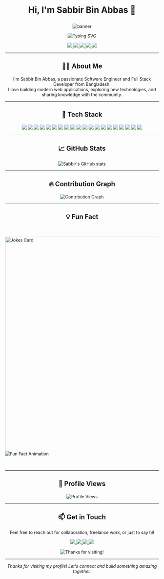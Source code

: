 # <p align="center">Hi, I'm Sabbir Bin Abbas 👋</p>

<p align="center">
  <img src="https://capsule-render.vercel.app/api?type=waving&color=0:6e40c9,100:ff8c00&height=200&section=header&text=Sabbir%20Bin%20Abbas&fontSize=45&fontAlign=50&fontAlignY=40&desc=Full%20Stack%20Developer%20%7C%20Open%20Source%20Enthusiast&descAlign=50&descAlignY=65&animation=twinkling" alt="banner"/>
</p>
<p align="center">
  <img src="https://readme-typing-svg.demolab.com?font=Fira+Code&weight=700&size=24&pause=1000&color=6E40C9&center=true&vCenter=true&width=600&lines=Hi+there!+Welcome+to+my+GitHub+profile.;Full+Stack+Developer+from+Bangladesh.;Community+Enthusiast+%7C+Lifelong+Learner" alt="Typing SVG" />
</p>

<p align="center">
  <a href="https://github.com/Sabbirba10">
    <img src="https://img.shields.io/badge/GitHub-181717?style=for-the-badge&logo=github&logoColor=white"/>
  </a>
  <a href="https://linkedin.com/in/sabbirba10">
    <img src="https://img.shields.io/badge/LinkedIn-0A66C2?style=for-the-badge&logo=linkedin&logoColor=white"/>
  </a>
  <a href="https://t.me/sabbirba10">
    <img src="https://img.shields.io/badge/Telegram-229ED9?style=for-the-badge&logo=telegram&logoColor=white"/>
  </a>
  <a href="https://instagram.com/sabbir_bin_abbas">
    <img src="https://img.shields.io/badge/Instagram-E4405F?style=for-the-badge&logo=instagram&logoColor=white"/>
  </a>
  <a href="mailto:sabbirba10@gmail.com">
    <img src="https://img.shields.io/badge/Email-D14836?style=for-the-badge&logo=gmail&logoColor=white"/>
  </a>
</p>

---

## <p align="center">👨‍💻 About Me</p>

<p align="center">
I'm Sabbir Bin Abbas, a passionate Software Engineer and Full Stack Developer from Bangladesh.<br>
I love building modern web applications, exploring new technologies, and sharing knowledge with the community.
</p>

---

## <p align="center">🚀 Tech Stack</p>

<p align="center">
  <img src="https://img.shields.io/badge/React-20232A?style=for-the-badge&logo=react&logoColor=61DAFB"/>
  <img src="https://img.shields.io/badge/Next.js-000?style=for-the-badge&logo=nextdotjs&logoColor=white"/>
  <img src="https://img.shields.io/badge/TypeScript-007ACC?style=for-the-badge&logo=typescript&logoColor=white"/>
  <img src="https://img.shields.io/badge/JavaScript-F7DF1E?style=for-the-badge&logo=javascript&logoColor=black"/>
  <img src="https://img.shields.io/badge/Python-3776AB?style=for-the-badge&logo=python&logoColor=white"/>
  <img src="https://img.shields.io/badge/Java-007396?style=for-the-badge&logo=java&logoColor=white"/>
  <img src="https://img.shields.io/badge/C%23-239120?style=for-the-badge&logo=c-sharp&logoColor=white"/>
  <img src="https://img.shields.io/badge/PHP-777BB4?style=for-the-badge&logo=php&logoColor=white"/>
  <img src="https://img.shields.io/badge/Go-00ADD8?style=for-the-badge&logo=go&logoColor=white"/>
  <img src="https://img.shields.io/badge/Dart-0175C2?style=for-the-badge&logo=dart&logoColor=white"/>
  <img src="https://img.shields.io/badge/Shell-121011?style=for-the-badge&logo=gnu-bash&logoColor=white"/>
  <img src="https://img.shields.io/badge/TailwindCSS-38B2AC?style=for-the-badge&logo=tailwind-css&logoColor=white"/>
  <img src="https://img.shields.io/badge/Node.js-339933?style=for-the-badge&logo=nodedotjs&logoColor=white"/>
  <img src="https://img.shields.io/badge/Express-000?style=for-the-badge&logo=express&logoColor=white"/>
  <img src="https://img.shields.io/badge/MongoDB-4EA94B?style=for-the-badge&logo=mongodb&logoColor=white"/>
  <img src="https://img.shields.io/badge/Firebase-FFCA28?style=for-the-badge&logo=firebase&logoColor=white"/>
  <img src="https://img.shields.io/badge/Vercel-000?style=for-the-badge&logo=vercel&logoColor=white"/>
  <img src="https://img.shields.io/badge/GitHub%20Actions-2088FF?style=for-the-badge&logo=github-actions&logoColor=white"/>
  <img src="https://img.shields.io/badge/VS%20Code-007ACC?style=for-the-badge&logo=visual-studio-code&logoColor=white"/>
  <img src="https://img.shields.io/badge/Git-F05032?style=for-the-badge&logo=git&logoColor=white"/>
</p>

---

## <p align="center">📈 GitHub Stats</p>

<p align="center">
  <img src="https://github-readme-stats.vercel.app/api?username=Sabbirba10&show_icons=true&theme=radical" alt="Sabbir's GitHub stats"/>
</p>

---

## <p align="center">🔥 Contribution Graph</p>

<p align="center">
  <img src="https://github-readme-activity-graph.vercel.app/graph?username=Sabbirba10&theme=react-dark&area=true&hide_border=true" alt="Contribution Graph"/>
</p>

---

## <p align="center">💡 Fun Fact</p>

<p align="center">
  <!-- Animated background using a GIF for visual effect -->
  <img src="https://www.transparenttextures.com/patterns/diamond-upholstery.png" width="0" height="0" style="display:none;">
  <div style="background: url('https://i.imgur.com/8Km9tLL.gif') center/cover repeat; padding: 32px 0; border-radius: 18px; display: inline-block; width: 100%;">
    <img src="https://readme-jokes.vercel.app/api?hideBorder&bgColor=transparent&textColor=%23007bff&answerColor=%2300b894" alt="Jokes Card" width="700"/>
    <br/>
    <img src="https://readme-typing-svg.demolab.com?font=Fira+Code&weight=600&size=24&pause=7000&color=FF8C00&center=true&vCenter=true&width=700&lines=Did+you+smile+today%3F+%F0%9F%98%8A;Keep+coding+and+stay+awesome!+%F0%9F%92%BB" alt="Fun Fact Animation" />
  </div>
</p>

---

## <p align="center">👀 Profile Views</p>

<p align="center">
  <img src="https://komarev.com/ghpvc/?username=Sabbirba10&style=for-the-badge&color=6e40c9&label=PROFILE+VIEWS" alt="Profile Views"/>
</p>

---

## <p align="center">📫 Get in Touch</p>

<p align="center">
  Feel free to reach out for collaboration, freelance work, or just to say hi!
</p>

<p align="center">
  <a href="mailto:sabbirba10@gmail.com">
    <img src="https://img.shields.io/badge/Email-D14836?style=for-the-badge&logo=gmail&logoColor=white"/>
  </a>
  <a href="https://linkedin.com/in/sabbirba10">
    <img src="https://img.shields.io/badge/LinkedIn-0A66C2?style=for-the-badge&logo=linkedin&logoColor=white"/>
  </a>
  <a href="https://t.me/sabbirba10">
    <img src="https://img.shields.io/badge/Telegram-229ED9?style=for-the-badge&logo=telegram&logoColor=white"/>
  </a>
  <a href="https://twitter.com/sabbirba10">
    <img src="https://img.shields.io/badge/Twitter-1DA1F2?style=for-the-badge&logo=twitter&logoColor=white"/>
  </a>
</p>

<p align="center">
  <img src="https://readme-typing-svg.demolab.com?font=Fira+Code&weight=700&size=22&pause=1000&color=FF8C00&center=true&vCenter=true&width=435&lines=Thanks+for+visiting+my+profile!;I't+me;Sabbir+Bin+Abbas;@Sabbirba10;Happy+Coding+%F0%9F%92%BB" alt="Thanks for visiting!" />
</p>

---

<p align="center"><i>Thanks for visiting my profile! Let's connect and build something amazing together.</i></p>
